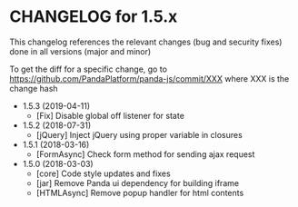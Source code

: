 CHANGELOG for 1.5.x
===================

This changelog references the relevant changes (bug and security fixes) done
in all versions (major and minor)

To get the diff for a specific change, go to https://github.com/PandaPlatform/panda-js/commit/XXX where
XXX is the change hash

* 1.5.3 (2019-04-11)
  * [Fix] Disable global off listener for state
* 1.5.2 (2018-07-31)
  * [jQuery] Inject jQuery using proper variable in closures
* 1.5.1 (2018-03-16)
  * [FormAsync] Check form method for sending ajax request
* 1.5.0 (2018-03-03)
  * [core] Code style updates and fixes
  * [jar] Remove Panda ui dependency for building iframe
  * [HTMLAsync] Remove popup handler for html contents

